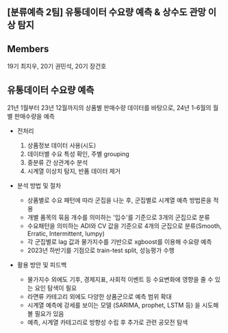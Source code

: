 ## [분류예측 2팀] 유통데이터 수요량 예측 & 상수도 관망 이상 탐지 

## Members
19기 최지우, 20기 권민석, 20기 장건호

## 유통데이터 수요량 예측
21년 1월부터 23년 12월까지의 상품별 판매수량 데이터를 바탕으로, 
24년 1-6월의 월별 판매수량을 예측

* 전처리
  
  1. 상품정보 데이터 사용(시도)
  2. 데이터별 수요 특성 확인, 주별 grouping
  3. 중분류 간 상관계수 분석
  4. 시계열 이상치 탐지, 반품 데이터 제거

* 분석 방법 및 절차
  - 상품별로 수요 패턴에 따라 군집을 나눈 후, 군집별로 시계열 예측 방법론을 적용
  - 개별 품목의 묶음 개수를 의미하는 '입수'를 기준으로 3개의 군집으로 분류
  - 수요패턴을 의미하는 ADI와 CV 값을 기준으로 4개의 군집으로 분류(Smooth, Erratic, Intermittent, lumpy)
  - 각 군집별로 lag 값과 물가지수를 기반으로 xgboost를 이용해 수요량 예측
  - 2023년 하반기를 기점으로 train-test split, 성능평가 수행
    
* 활용 방안 및 피드백
  - 물가지수 외에도 기후, 경제지표, 사회적 이벤트 등 수요변화에 영향을 줄 수 있는 요인 탐색이 필요
  - 라면류 카테고리 외에도 다양한 상품군으로 예측 범위 확대
  - 시계열 예측에 강세를 보이는 모델 (SARIMA, prophet, LSTM 등) 을 시도해볼 필요가 있음
  - 예측, 시계열 카테고리로 방향성 수립 후 추가로 관련 공모전 탐색


